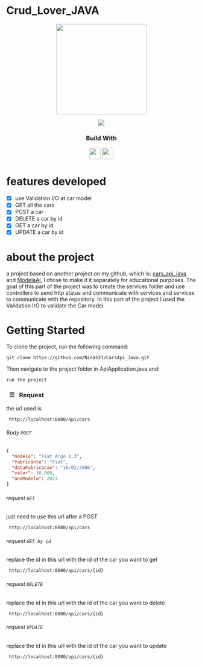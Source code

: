# Crud_Lover_JAVA
  <div align='center'>
    <img height="240px" src="https://em-content.zobj.net/source/microsoft-teams/337/automobile_1f697.png">
  </div>
  
<p align = "center">
   <img src="https://img.shields.io/badge/author-NinaS23-4dae71?style=flat-square" />
</p>
  
<div align="center">
  <h3>Build With</h3>
  <img src="https://img.shields.io/badge/java-%23ED8B00.svg?style=for-the-badge&logo=java&logoColor=white" height="30px"/>
  <img src="https://img.shields.io/badge/spring-%236DB33F.svg?style=for-the-badge&logo=spring&logoColor=white" height="30px"/>
</div>

#  features developed 
- [x] use Validation I/O at car model
- [X] GET all the cars
- [X] POST a car 
- [X] DELETE a car by id
- [X] GET a car by id
- [X] UPDATE a car by id

# about the project
a project based on another project on my github, which is: [cars_api_java](https://github.com/NinaS23/Cars_Api_Java) and [ModelaAí](https://github.com/NinaS23/ModelaAi_JAVA), I chose to make it it separately for educational purposes.
The goal of this part of the project was to create the services folder and use controllers to send http status and communicate with services and services to communicate with the repository.
In this part of the project I used the Validation I/O to validate the Car model.

# Getting Started
To clone the project, run the following command:

```git
git clone https://github.com/NinaS23/CarsApi_Java.git
```
Then navigate to the project folder in ApiApplication.java and:

```git
run the project
```

<!-- REQUESTS -->
### &nbsp; ☰ &nbsp; Request

the url used is 
```git
 http://localhost:8080/api/cars
 ```

###### Body _`POST`_

```json
{
  "modelo": "Fiat Argo 1.3",
  "fabricante": "Fiat",
  "dataFabricacao": "10/02/2006",
  "valor": 10.000,
  "anoModelo": 2023
}
```

###### request _`GET`_
just need to use this url after a POST 
```git
 http://localhost:8080/api/cars
 ```

###### request _`GET by id`_
replace the id in this url with the id of the car you want to get
```git
 http://localhost:8080/api/cars/{id}
 ```


###### request _`DELETE`_
replace the id in this url with the id of the car you want to delete
```git
 http://localhost:8080/api/cars/{id}
 ```
###### request _`UPDATE`_
replace the id in this url with the id of the car you want to update
```git
 http://localhost:8080/api/cars/{id}
 ```
